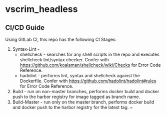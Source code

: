# vscrim_headless

## CI/CD Guide

Using GitLab CI, this repo has the following CI Stages:

1. Syntax-Lint -
    * shellcheck - searches for any shell scripts in the repo and executes shellcheck lint/syntax checker. Confer with https://github.com/koalaman/shellcheck/wiki/Checks for Error Code Reference.
    * hadolint - performs lint, syntax and shellcheck against the Dockerfile. Confer with https://github.com/hadolint/hadolint#rules for Error Code Reference.
2. Build - run on non-master branches, performs docker build and docker push to the harbor registry for image tagged as branch name. 
3. Build-Master - run only on the master branch, performs docker build and docker push to the harbor registry for the latest tag.
~                                                                                      